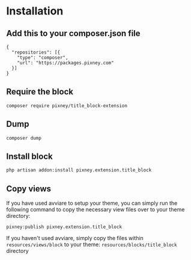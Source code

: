 # Installation

## Add this to your composer.json file

```
{
  "repositories": [{
    "type": "composer",
    "url": "https://packages.pixney.com"
  }]
}
```

## Require the block 
`composer require pixney/title_block-extension`

## Dump 
`composer dump`

## Install block

`php artisan addon:install pixney.extension.title_block`

## Copy views
If you have used avviare to setup your theme, you can simply run the following command to copy the necessary view files over to your theme directory:

`pixney:publish pixney.extension.title_block`

If you haven't used avviare, simply copy the files within `resources/views/block` to your theme: 
`resources/blocks/title_block`
directory

 
